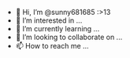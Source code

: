 - 👋 Hi, I’m @sunny681685 :>13
- 👀 I’m interested in ...
- 🌱 I’m currently learning ...
- 💞️ I’m looking to collaborate on ...
- 📫 How to reach me ...

<!---
sunny681685/sunny681685 is a ✨ special ✨ repository because its `README.md` (this file) appears on your GitHub profile.
You can click the Preview link to take a look at your changes.
--->
